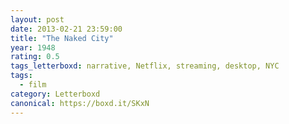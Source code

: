 ```yaml
---
layout: post 
date: 2013-02-21 23:59:00
title: "The Naked City"
year: 1948
rating: 0.5
tags_letterboxd: narrative, Netflix, streaming, desktop, NYC
tags:
  - film
category: Letterboxd
canonical: https://boxd.it/SKxN
---
```

